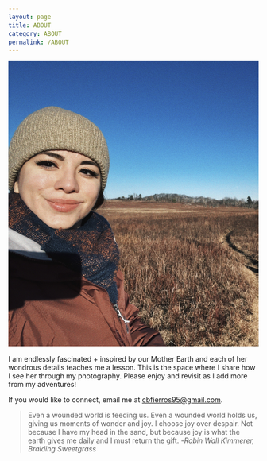 ```yaml
---
layout: page
title: ABOUT
category: ABOUT
permalink: /ABOUT
---
```


![](assets/img/me.jpg)

I am endlessly fascinated + inspired by our Mother Earth and each of her wondrous details teaches me a lesson.
This is the space where I share how I see her through my photography. 
Please enjoy and revisit as I add more from my adventures! 

If you would like to connect, email me at cbfierros95@gmail.com.

> Even a wounded world is feeding us. Even a wounded world holds us, giving us moments of wonder and joy.
> I choose joy over despair. Not because I have my head in the sand, but because joy is what the earth gives
> me daily and I must return the gift.
>  -_Robin Wall Kimmerer, Braiding Sweetgrass_


